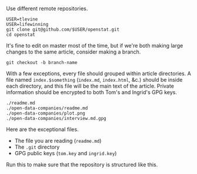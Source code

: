 Use different remote repositories.

    USER=tlevine
    USER=lifewinning
    git clone git@github.com/$USER/openstat.git
    cd openstat

It's fine to edit on master most of the time, but if we're both making
large changes to the same article, consider making a branch.

    git checkout -b branch-name

With a few exceptions, every file should grouped within article directories.
A file named `index.$something` (`index.md`, `index.html`, &c.) should be
inside each directory, and this file will be the main text of the article.
Private information should be encrypted to both Tom's and Ingrid's GPG keys.

    ./readme.md
    ./open-data-companies/readme.md
    ./open-data-companies/plot.png
    ./open-data-companies/interview.md.gpg

Here are the exceptional files.

* The file you are reading (`readme.md`)
* The `.git` directory
* GPG public keys (`tom.key` and `ingrid.key`)

Run this to make sure that the repository is structured like this.
